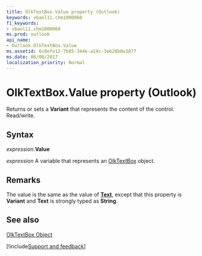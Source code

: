```yaml
---
title: OlkTextBox.Value property (Outlook)
keywords: vbaol11.chm1000060
f1_keywords:
- vbaol11.chm1000060
ms.prod: outlook
api_name:
- Outlook.OlkTextBox.Value
ms.assetid: 6c0efe12-7b85-344e-a14c-3e628b0a3877
ms.date: 06/08/2017
localization_priority: Normal
---
```



# OlkTextBox.Value property (Outlook)

Returns or sets a  **Variant** that represents the content of the control. Read/write.


## Syntax

_expression_.**Value**

_expression_ A variable that represents an [OlkTextBox](Outlook.OlkTextBox.md) object.


## Remarks

The value is the same as the value of  **[Text](Outlook.OlkTextBox.Text.md)**, except that this property is **Variant** and **Text** is strongly typed as **String**.


## See also


[OlkTextBox Object](Outlook.OlkTextBox.md)

[!include[Support and feedback](~/includes/feedback-boilerplate.md)]